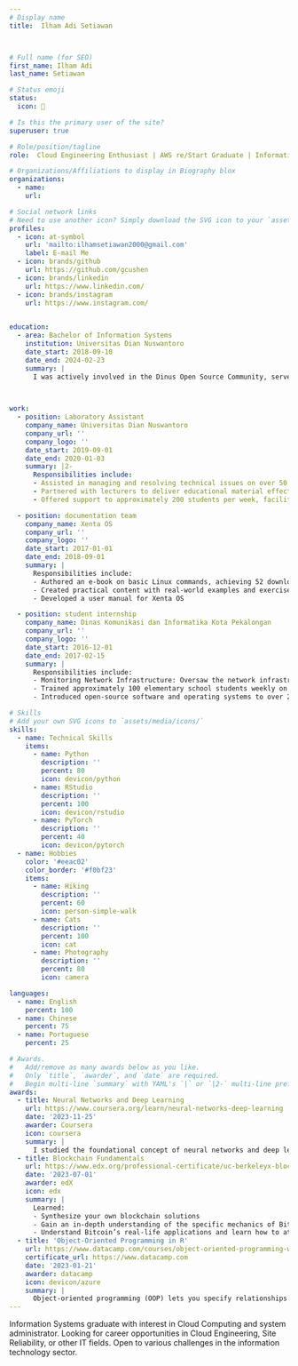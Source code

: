 ```yaml
---
# Display name
title:  Ilham Adi Setiawan



# Full name (for SEO)
first_name: Ilham Adi
last_name: Setiawan

# Status emoji
status:
  icon: 🐧

# Is this the primary user of the site?
superuser: true

# Role/position/tagline
role:  Cloud Engineering Enthusiast | AWS re/Start Graduate | Information Systems Graduate 

# Organizations/Affiliations to display in Biography blox
organizations:
  - name: 
    url: 

# Social network links
# Need to use another icon? Simply download the SVG icon to your `assets/media/icons/` folder.
profiles:
  - icon: at-symbol
    url: 'mailto:ilhamsetiawan2000@gmail.com'
    label: E-mail Me
  - icon: brands/github
    url: https://github.com/gcushen
  - icon: brands/linkedin
    url: https://www.linkedin.com/
  - icon: brands/instagram
    url: https://www.instagram.com/

    
education:
  - area: Bachelor of Information Systems
    institution: Universitas Dian Nuswantoro 
    date_start: 2018-09-10
    date_end: 2024-02-23
    summary: |
      I was actively involved in the Dinus Open Source Community, served as a speaker at Bootcamp and Sharing Time, participated in CTF Gemastik and Arkavedia, and also worked as a Laboratory Assistant
    


work:
  - position: Laboratory Assistant
    company_name: Universitas Dian Nuswantoro
    company_url: ''
    company_logo: ''
    date_start: 2019-09-01
    date_end: 2020-01-03
    summary: |2-
      Responsibilities include:
      - Assisted in managing and resolving technical issues on over 50 computer devices efficiently
      - Partnered with lecturers to deliver educational material effectively, ensuring smooth communication and coordination to resolve any problems or challenges
      - Offered support to approximately 200 students per week, facilitating their learning needs and addressing any questions or issues

  - position: documentation team 
    company_name: Xenta OS
    company_url: ''
    company_logo: ''
    date_start: 2017-01-01
    date_end: 2018-09-01
    summary: |
      Responsibilities include:
      - Authored an e-book on basic Linux commands, achieving 52 downloads and 177 views on adoc.pub
      - Created practical content with real-world examples and exercises, resulting in increased positive feedback from beginner  users
      - Developed a user manual for Xenta OS

  - position: student internship 
    company_name: Dinas Komunikasi dan Informatika Kota Pekalongan
    company_url: ''
    company_logo: ''
    date_start: 2016-12-01
    date_end: 2017-02-15
    summary: |
      Responsibilities include:
      - Monitoring Network Infrastructure: Oversaw the network infrastructure of 5 Health Service Centers (Puskesmas) in the Pekalongan area
      - Trained approximately 100 elementary school students weekly on open-source software and operating systems
      - Introduced open-source software and operating systems to over 200 elementary school students

# Skills
# Add your own SVG icons to `assets/media/icons/`
skills:
  - name: Technical Skills
    items:
      - name: Python
        description: ''
        percent: 80
        icon: devicon/python
      - name: RStudio
        description: ''
        percent: 100
        icon: devicon/rstudio
      - name: PyTorch
        description: ''
        percent: 40
        icon: devicon/pytorch
  - name: Hobbies
    color: '#eeac02'
    color_border: '#f0bf23'
    items:
      - name: Hiking
        description: ''
        percent: 60
        icon: person-simple-walk
      - name: Cats
        description: ''
        percent: 100
        icon: cat
      - name: Photography
        description: ''
        percent: 80
        icon: camera

languages:
  - name: English
    percent: 100
  - name: Chinese
    percent: 75
  - name: Portuguese
    percent: 25

# Awards.
#   Add/remove as many awards below as you like.
#   Only `title`, `awarder`, and `date` are required.
#   Begin multi-line `summary` with YAML's `|` or `|2-` multi-line prefix and indent 2 spaces below.
awards:
  - title: Neural Networks and Deep Learning
    url: https://www.coursera.org/learn/neural-networks-deep-learning
    date: '2023-11-25'
    awarder: Coursera
    icon: coursera
    summary: |
      I studied the foundational concept of neural networks and deep learning. By the end, I was familiar with the significant technological trends driving the rise of deep learning; build, train, and apply fully connected deep neural networks; implement efficient (vectorized) neural networks; identify key parameters in a neural network’s architecture; and apply deep learning to your own applications.
  - title: Blockchain Fundamentals
    url: https://www.edx.org/professional-certificate/uc-berkeleyx-blockchain-fundamentals
    date: '2023-07-01'
    awarder: edX
    icon: edx
    summary: |
      Learned:
      - Synthesize your own blockchain solutions
      - Gain an in-depth understanding of the specific mechanics of Bitcoin
      - Understand Bitcoin’s real-life applications and learn how to attack and destroy Bitcoin, Ethereum, smart contracts and Dapps, and alternatives to Bitcoin’s Proof-of-Work consensus algorithm
  - title: 'Object-Oriented Programming in R'
    url: https://www.datacamp.com/courses/object-oriented-programming-with-s3-and-r6-in-r
    certificate_url: https://www.datacamp.com
    date: '2023-01-21'
    awarder: datacamp
    icon: devicon/azure
    summary: |
      Object-oriented programming (OOP) lets you specify relationships between functions and the objects that they can act on, helping you manage complexity in your code. This is an intermediate level course, providing an introduction to OOP, using the S3 and R6 systems. S3 is a great day-to-day R programming tool that simplifies some of the functions that you write. R6 is especially useful for industry-specific analyses, working with web APIs, and building GUIs.
---
```


Information Systems graduate with interest in Cloud Computing and system administrator. Looking for career opportunities in Cloud Engineering, Site Reliability, or other IT fields. Open to various challenges in the information technology sector.
